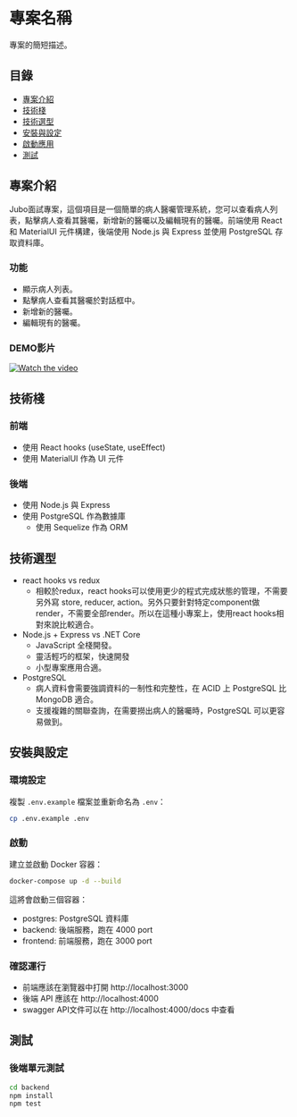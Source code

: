 # 專案名稱

專案的簡短描述。

## 目錄

- [專案介紹](#專案介紹)
- [技術棧](#技術棧)
- [技術選型](#技術選型)
- [安裝與設定](#安裝與設定)
- [啟動應用](#啟動應用)
- [測試](#測試)

## 專案介紹

Jubo面試專案，這個項目是一個簡單的病人醫囑管理系統，您可以查看病人列表，點擊病人查看其醫囑，新增新的醫囑以及編輯現有的醫囑。前端使用 React 和 MaterialUI 元件構建，後端使用 Node.js 與 Express 並使用 PostgreSQL 存取資料庫。

### 功能
- 顯示病人列表。
- 點擊病人查看其醫囑於對話框中。
- 新增新的醫囑。
- 編輯現有的醫囑。

### DEMO影片
[![Watch the video](https://i.imgur.com/06faWqR.jpg)](https://youtu.be/CY6Z0KGh4Bk)

## 技術棧
### 前端
- 使用 React hooks (useState, useEffect)
- 使用 MaterialUI 作為 UI 元件
### 後端
- 使用 Node.js 與 Express
- 使用 PostgreSQL 作為數據庫
  - 使用 Sequelize 作為 ORM

## 技術選型
- react hooks vs redux
  - 相較於redux，react hooks可以使用更少的程式完成狀態的管理，不需要另外寫 store, reducer, action。另外只要針對特定component做render，不需要全部render。所以在這種小專案上，使用react hooks相對來說比較適合。
- Node.js + Express vs .NET Core
  - JavaScript 全棧開發。
  - 靈活輕巧的框架，快速開發
  - 小型專案應用合適。
- PostgreSQL
  - 病人資料會需要強調資料的一制性和完整性，在 ACID 上 PostgreSQL 比 MongoDB 適合。
  - 支援複雜的關聯查詢，在需要撈出病人的醫囑時，PostgreSQL 可以更容易做到。

## 安裝與設定

### 環境設定

複製 `.env.example` 檔案並重新命名為 `.env`：
   ```bash
   cp .env.example .env
   ```

### 啟動
建立並啟動 Docker 容器：
   ```bash
   docker-compose up -d --build
   ```

這將會啟動三個容器：
- postgres: PostgreSQL 資料庫
- backend: 後端服務，跑在 4000 port
- frontend: 前端服務，跑在 3000 port

### 確認運行
- 前端應該在瀏覽器中打開 http://localhost:3000
- 後端 API 應該在 http://localhost:4000
- swagger API文件可以在 http://localhost:4000/docs 中查看
## 測試

### 後端單元測試

```bash
cd backend
npm install
npm test
```


